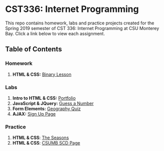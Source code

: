 # CST336: Internet Programming

This repo contains homework, labs and practice projects created for the Spring 2019 semester of CST 336: Internet Programming at CSU Monterey Bay. Click a link below to view each assignment.

## Table of Contents

### Homework
1. **HTML & CSS:** [Binary Lesson](http://caestrada-cst336.herokuapp.com/hw/hw1/)

### Labs
1. **Intro to HTML & CSS:** [Portfolio](http://caestrada-cst336.herokuapp.com/labs/lab1/)
2. **JavaScript & JQuery:** [Guess a Number](http://caestrada-cst336.herokuapp.com/labs/lab2/)
3. **Form Elements:** [Geography Quiz](http://caestrada-cst336.herokuapp.com/labs/lab3/)
4. **AJAX:** [Sign Up Page](http://caestrada-cst336.herokuapp.com/labs/lab4/)

### Practice
1. **HTML & CSS**: [The Seasons](http://caestrada-cst336.herokuapp.com/practice/p1/)
2. **HTML & CSS**: [CSUMB SCD Page](http://caestrada-cst336.herokuapp.com/practice/p2/)

